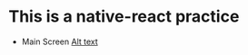 This is a native-react practice
=============
* Main Screen
[Alt text](https://user-images.githubusercontent.com/43158428/123597321-27a2ad80-d82e-11eb-825b-78433f8e3fba.PNG)


